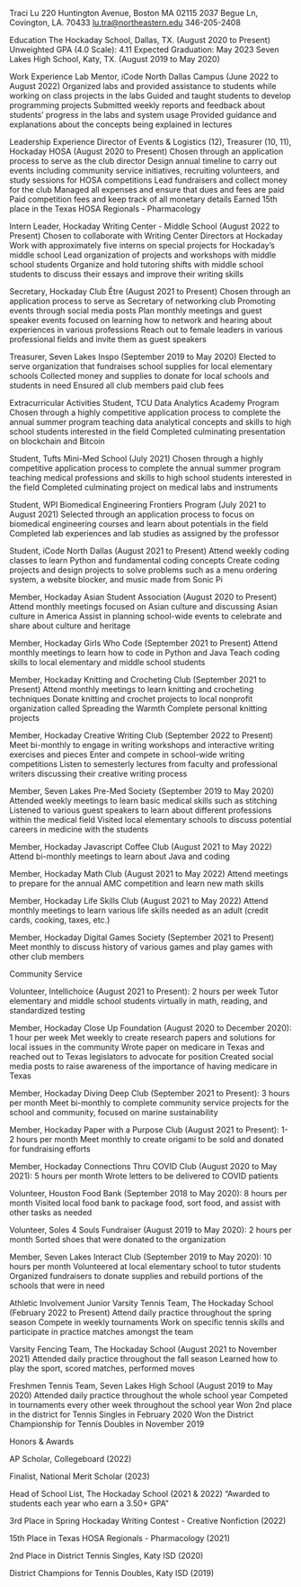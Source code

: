 Traci Lu
220 Huntington Avenue, Boston MA 02115
2037 Begue Ln, Covington, LA. 70433
lu.tra@northeastern.edu
346-205-2408





Education
The Hockaday School, Dallas, TX. (August 2020 to Present)
Unweighted GPA (4.0 Scale): 4.11 	Expected Graduation: May 2023
Seven Lakes High School, Katy, TX. (August 2019 to May 2020)

Work Experience
Lab Mentor, iCode North Dallas Campus (June 2022 to August 2022)
Organized labs and provided assistance to students while working on class projects in the labs
Guided and taught students to develop programming projects
Submitted weekly reports and feedback about students’ progress in the labs and system usage
Provided guidance and explanations about the concepts being explained in lectures

Leadership Experience
Director of Events & Logistics (12), Treasurer (10, 11), Hockaday HOSA (August 2020 to Present)
Chosen through an application process to serve as the club director
Design annual timeline to carry out events including community service initiatives, recruiting volunteers, and study sessions for HOSA competitions
Lead fundraisers and collect money for the club
Managed all expenses and ensure that dues and fees are paid
Paid competition fees and keep track of all monetary details
Earned 15th place in the Texas HOSA Regionals - Pharmacology

Intern Leader, Hockaday Writing Center - Middle School (August 2022 to Present)
Chosen to collaborate with Writing Center Directors at Hockaday
Work with approximately five interns on special projects for Hockaday’s middle school
Lead organization of projects and workshops with middle school students
Organize and hold tutoring shifts with middle school students to discuss their essays and improve their writing skills

Secretary, Hockaday Club Être (August 2021 to Present)
Chosen through an application process to serve as Secretary of networking club
Promoting events through social media posts
Plan monthly meetings and guest speaker events focused on learning how to network and hearing about experiences in various professions
Reach out to female leaders in various professional fields and invite them as guest speakers

Treasurer, Seven Lakes Inspo (September 2019 to May 2020)
Elected to serve organization that fundraises school supplies for local elementary schools
Collected money and supplies to donate for local schools and students in need
Ensured all club members paid club fees 




Extracurricular Activities 
Student, TCU Data Analytics Academy Program
Chosen through a highly competitive application process to complete the annual summer program teaching data analytical concepts and skills to high school students interested in the field
Completed culminating presentation on blockchain and Bitcoin

Student, Tufts Mini-Med School (July 2021)
Chosen through a highly competitive application process to complete the annual summer program teaching medical professions and skills to high school students interested in the field
Completed culminating project on medical labs and instruments

Student, WPI Biomedical Engineering Frontiers Program (July 2021 to August 2021)
Selected through an application process to focus on biomedical engineering courses and learn about potentials in the field 
Completed lab experiences and lab studies as assigned by the professor 

Student, iCode North Dallas (August 2021 to Present)
Attend weekly coding classes to learn Python and fundamental coding concepts
Create coding projects and design projects to solve problems such as a menu ordering system, a website blocker, and music made from Sonic Pi

Member, Hockaday Asian Student Association (August 2020 to Present)
Attend monthly meetings focused on Asian culture and discussing Asian culture in America
Assist in planning school-wide events to celebrate and share about culture and heritage

Member, Hockaday Girls Who Code (September 2021 to Present)
Attend monthly meetings to learn how to code in Python and Java
Teach coding skills to local elementary and middle school students

Member, Hockaday Knitting and Crocheting Club (September 2021 to Present)
Attend monthly meetings to learn knitting and crocheting techniques
Donate knitting and crochet projects to local nonprofit organization called Spreading the Warmth
Complete personal knitting projects 

Member, Hockaday Creative Writing Club (September 2022 to Present)
Meet bi-monthly to engage in writing workshops and interactive writing exercises and pieces
Enter and compete in school-wide writing competitions
Listen to semesterly lectures from faculty and professional writers discussing their creative writing process

Member, Seven Lakes Pre-Med Society (September 2019 to May 2020)
Attended weekly meetings to learn basic medical skills such as stitching
Listened to various guest speakers to learn about different professions within the medical field
Visited local elementary schools to discuss potential careers in medicine with the students

Member, Hockaday Javascript Coffee Club (August 2021 to May 2022)
Attend bi-monthly meetings to learn about Java and coding

Member, Hockaday Math Club (August 2021 to May 2022)
Attend meetings to prepare for the annual AMC competition and learn new math skills

Member, Hockaday Life Skills Club (August 2021 to May 2022)
Attend monthly meetings to learn various life skills needed as an adult (credit cards, cooking, taxes, etc.)

Member, Hockaday Digital Games Society (September 2021 to Present)
Meet monthly to discuss history of various games and play games with other club members

Community Service 

Volunteer, Intellichoice (August 2021 to Present): 2 hours per week
Tutor elementary and middle school students virtually in math, reading, and standardized testing 

Member, Hockaday Close Up Foundation (August 2020 to December 2020): 1 hour per week
Met weekly to create research papers and solutions for local issues in the community
Wrote paper on medicare in Texas and reached out to Texas legislators to advocate for position
Created social media posts to raise awareness of the importance of having medicare in Texas

Member, Hockaday Diving Deep Club (September 2021 to Present): 3 hours per month
Meet bi-monthly to complete community service projects for the school and community, focused on marine sustainability 

Member, Hockaday Paper with a Purpose Club (August 2021 to Present): 1-2 hours per month
Meet monthly to create origami to be sold and donated for fundraising efforts

Member, Hockaday Connections Thru COVID Club (August 2020 to May 2021): 5 hours per month
Wrote letters to be delivered to COVID patients

Volunteer, Houston Food Bank (September 2018 to May 2020): 8 hours per month
Visited local food bank to package food, sort food, and assist with other tasks as needed

Volunteer, Soles 4 Souls Fundraiser (August 2019 to May 2020): 2 hours per month
Sorted shoes that were donated to the organization

Member, Seven Lakes Interact Club (September 2019 to May 2020): 10 hours per month
Volunteered at local elementary school to tutor students
Organized fundraisers to donate supplies and rebuild portions of the schools that were in need


Athletic Involvement
Junior Varsity Tennis Team, The Hockaday School (February 2022 to Present)
Attend daily practice throughout the spring season
Compete in weekly tournaments
Work on specific tennis skills and participate in practice matches amongst the team

Varsity Fencing Team, The Hockaday School (August 2021 to November 2021)
Attended daily practice throughout the fall season
Learned how to play the sport, scored matches, performed moves 

Freshmen Tennis Team, Seven Lakes High School (August 2019 to May 2020)
Attended daily practice throughout the whole school year
Competed in tournaments every other week throughout the school year
Won 2nd place in the district for Tennis Singles in February 2020
Won the District Championship for Tennis Doubles in November 2019
 
Honors & Awards

AP Scholar, Collegeboard (2022)

Finalist, National Merit Scholar (2023)

Head of School List, The Hockaday School (2021 & 2022)
“Awarded to students each year who earn a 3.50+ GPA”

3rd Place in Spring Hockaday Writing Contest - Creative Nonfiction (2022)

15th Place in Texas HOSA Regionals - Pharmacology (2021)

2nd Place in District Tennis Singles, Katy ISD (2020)

District Champions for Tennis Doubles, Katy ISD (2019) 
